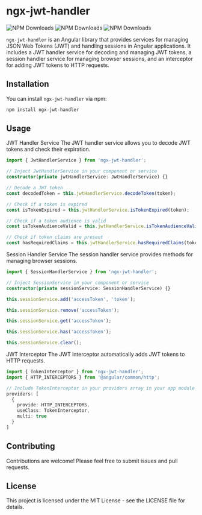 # ngx-jwt-handler
![NPM Downloads](https://img.shields.io/npm/dw/ngx-jwt-handler?logo=npm) ![NPM Downloads](https://img.shields.io/npm/dm/ngx-jwt-handler?logo=npm) ![NPM Downloads](https://img.shields.io/npm/dy/ngx-jwt-handler?logo=npm)



`ngx-jwt-handler` is an Angular library that provides services for managing JSON Web Tokens (JWT) and handling sessions in Angular applications. It includes a JWT handler service for decoding and managing JWT tokens, a session handler service for managing browser sessions, and an interceptor for adding JWT tokens to HTTP requests.

## Installation

You can install `ngx-jwt-handler` via npm:

```bash
npm install ngx-jwt-handler
```

## Usage

JWT Handler Service
The JWT handler service allows you to decode JWT tokens and check their expiration.

```typescript
import { JwtHandlerService } from 'ngx-jwt-handler';

// Inject JwtHandlerService in your component or service
constructor(private jwtHandlerService: JwtHandlerService) {}

// Decode a JWT token
const decodedToken = this.jwtHandlerService.decodeToken(token);

// Check if a token is expired
const isTokenExpired = this.jwtHandlerService.isTokenExpired(token);

// Check if a token audience is valid
const isTokenAudienceValid = this.jwtHandlerService.isTokenAudienceValid(token, audience);

// Check if token claims are present
const hasRequiredClaims = this.jwtHandlerService.hasRequiredClaims(token, claims[]);

```

Session Handler Service
The session handler service provides methods for managing browser sessions.

```typescript
import { SessionHandlerService } from 'ngx-jwt-handler';

// Inject SessionService in your component or service
constructor(private sessionService: SessionHandlerService) {}

this.sessionService.add('accessToken', 'token');

this.sessionService.remove('accessToken');

this.sessionService.get('accessToken');

this.sessionService.has('accessToken');

this.sessionService.clear();

```

JWT Interceptor
The JWT interceptor automatically adds JWT tokens to HTTP requests.

```typescript
import { TokenInterceptor } from 'ngx-jwt-handler';
import { HTTP_INTERCEPTORS } from '@angular/common/http';

// Include TokenInterceptor in your providers array in your app module
providers: [
  {
    provide: HTTP_INTERCEPTORS,
    useClass: TokenInterceptor,
    multi: true
  }
]

```

## Contributing

Contributions are welcome! Please feel free to submit issues and pull requests.

## License

This project is licensed under the MIT License - see the LICENSE file for details.
